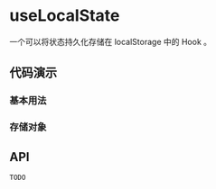 # useLocalState

一个可以将状态持久化存储在 localStorage 中的 Hook 。

## 代码演示

### 基本用法

<demo src="./demo/demo1.vue"
  language="vue" 
  title="将 state 持久化在 localStorage 中" 
  desc="刷新页面后，可以看到输入框中的内容被从 localStorage 中恢复了。" >
</demo>

### 存储对象

<demo src="./demo/demo2.vue" 
  language="vue" 
  title="将 state 持久化在 localStorage 中" 
  desc="刷新页面后，可以看到输入框中的内容被从 localStorage 中恢复了。">
</demo>

## API

`TODO`
